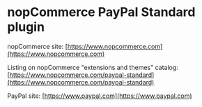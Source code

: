 ﻿nopCommerce PayPal Standard plugin
===========

nopCommerce site: [https://www.nopcommerce.com](https://www.nopcommerce.com)

Listing on nopCommerce "extensions and themes" catalog: [https://www.nopcommerce.com/paypal-standard](https://www.nopcommerce.com/paypal-standard)

PayPal site: [https://www.paypal.com](https://www.paypal.com)
